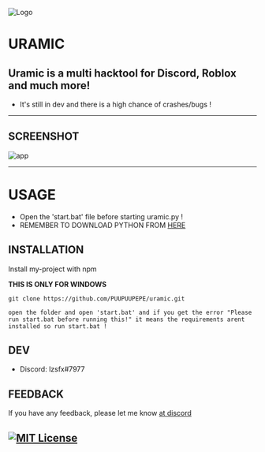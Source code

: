 
![Logo](https://lzsfx.likes.cash/r/LogoMakr-5Z4AJO.png?size=48px)


# URAMIC
Uramic is a multi hacktool for Discord, Roblox and much more!
-
- It's still in dev and there is a high chance of crashes/bugs !
---




## SCREENSHOT

![app](https://lzsfx.likes.cash/r/ldz6mzbh0a0.png)


----


# USAGE

 - Open the 'start.bat' file before starting uramic.py !
 - REMEMBER TO DOWNLOAD PYTHON FROM [HERE](https://www.python.org/downloads)
 


## INSTALLATION

Install my-project with npm 

**__THIS IS ONLY FOR WINDOWS__**

```
git clone https://github.com/PUUPUUPEPE/uramic.git

open the folder and open 'start.bat' and if you get the error "Please run start.bat before running this!" it means the requirements arent installed so run start.bat !

```

    
## DEV

- Discord: lzsfx#7977

## FEEDBACK

If you have any feedback, please let me know [at discord](https://discord.gg/TBkXU9fBpb)



[![MIT License](https://img.shields.io/badge/work-real-red.svg)](https://choosealicense.com/licenses/mit/)
---
